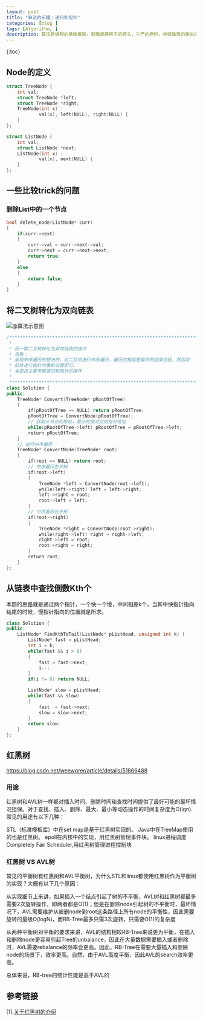 ```yaml
---
layout: post
title: "算法的乐趣：递归和指针"
categories: [blog ]
tags: [Algorithm, ]
description: 算法是编程的基础框架，就像是建房子的砖头，生产的原料，爸妈做饭的柴米油盐。没有良好的算法基础，哪里做得出好菜，生产出优质的产品，建造出结实的房子。
---
```


{:toc}


## Node的定义
```cpp
struct TreeNode {
	int val;
	struct TreeNode *left;
	struct TreeNode *right;
	TreeNode(int x) :
			val(x), left(NULL), right(NULL) {
	}
};

struct ListNode {
	int val;
	struct ListNode *next;
	ListNode(int x) :
			val(x), next(NULL) {
	}
};

```
## 一些比较trick的问题

### 删除List中的一个节点
```cpp
bool delete_node(ListNode* curr)
{
	if(curr->next)
	{
		curr->val = curr->next->val;
		curr->next = curr->next->next;
		return true;
	}
	else
	{
		return false;
	}
}
```

## 将二叉树转化为双向链表
![@算法示意图](https://cwlseu.github.io/images/algorithm/bstconvertlist.jpg)

```cpp
/***************************************************************************
 *
 * 将一颗二叉树转化为双向链表的操作
 * 思路：
 * 采用中序遍历的想法的，对二叉树进行中序遍历，遍历过程就是最终的结果过程，然后将
 * 前后进行指针的重新设置即可。
 * 本题目主要考察递归和指针的操作
 *
 **************************************************************************/
class Solution {
public:
    TreeNode* Convert(TreeNode* pRootOfTree)
    {
        if(pRootOfTree == NULL) return pRootOfTree;
        pRootOfTree = ConvertNode(pRootOfTree);
        // 获取头节点的地址，最小的值对应的指针地址
        while(pRootOfTree->left) pRootOfTree = pRootOfTree->left;
        return pRootOfTree;
    }
    // 进行中序遍历
    TreeNode* ConvertNode(TreeNode* root)
    {
        if(root == NULL) return root;
		// 中序遍历左子树
        if(root->left)
        {
            TreeNode *left = ConvertNode(root->left);
            while(left->right) left = left->right;
            left->right = root;
            root->left = left;
        }
        // 中序遍历右子树
        if(root->right)
        {
            TreeNode *right = ConvertNode(root->right);
            while(right->left) right = right->left;
            right->left = root;
            root->right = right;
        }
        return root;
    }
};
```

## 从链表中查找倒数Kth个

本题的思路就是通过两个指针，一个快一个慢，中间相差k个，当其中快指针指向结尾的时候，慢指针指向的位置就是所求。

```cpp
class Solution {
public:
    ListNode* FindKthToTail(ListNode* pListHead, unsigned int k) {  
    	ListNode* fast = pListHead;
    	int i = k;
    	while(fast && i > 0)
    	{
    		fast = fast->next;
    		i--;
    	}
    	if(i != 0) return NULL;

    	ListNode* slow = pListHead;
    	while(fast && slow)
    	{
    		fast  = fast->next;
    		slow = slow->next;
    	}
    	return slow;
    }
};
```

## 红黑树
https://blog.csdn.net/weewqrer/article/details/51866488

### 用途

红黑树和AVL树一样都对插入时间、删除时间和查找时间提供了最好可能的最坏情况担保。对于查找、插入、删除、最大、最小等动态操作的时间复杂度为O(lgn).常见的用途有以下几种：

STL（标准模板库）中在set map是基于红黑树实现的。
Java中在TreeMap使用的也是红黑树。
epoll在内核中的实现，用红黑树管理事件块。
linux进程调度Completely Fair Scheduler,用红黑树管理进程控制块

### 红黑树 VS AVL树

常见的平衡树有红黑树和AVL平衡树，为什么STL和linux都使用红黑树作为平衡树的实现？大概有以下几个原因：

从实现细节上来讲，如果插入一个结点引起了树的不平衡，AVL树和红黑树都最多需要2次旋转操作，即两者都是O(1)；但是在删除node引起树的不平衡时，最坏情况下，AVL需要维护从被删node到root这条路径上所有node的平衡性，因此需要旋转的量级O(logN)，而RB-Tree最多只需3次旋转，只需要O(1)的复杂度

从两种平衡树对平衡的要求来讲，AVL的结构相较RB-Tree来说更为平衡，在插入和删除node更容易引起Tree的unbalance，因此在大量数据需要插入或者删除时，AVL需要rebalance的频率会更高。因此，RB-Tree在需要大量插入和删除node的场景下，效率更高。自然，由于AVL高度平衡，因此AVL的search效率更高。

总体来说，RB-tree的统计性能是高于AVL的


## 参考链接
[1].[关于红黑树的介绍](https://blog.csdn.net/weewqrer/article/details/51866488)